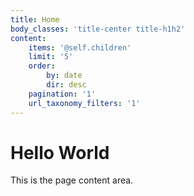```yaml
---
title: Home
body_classes: 'title-center title-h1h2'
content:
    items: '@self.children'
    limit: '5'
    order:
        by: date
        dir: desc
    pagination: '1'
    url_taxonomy_filters: '1'
---
```


<h1 id="mcetoc_1ccu4i4mu0">Hello World</h1>
<p>This is the page content area.</p>